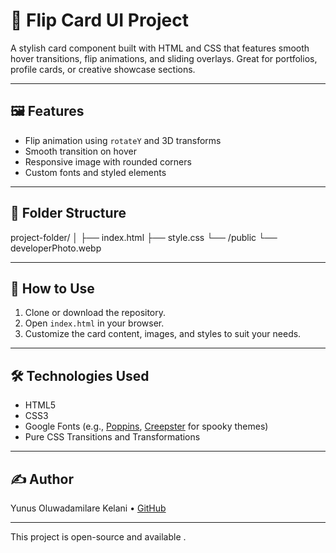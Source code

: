 # 🔄 Flip Card UI Project

A stylish card component built with HTML and CSS that features smooth hover transitions, flip animations, and sliding overlays. Great for portfolios, profile cards, or creative showcase sections.

---

## 🖼️ Features

- Flip animation using `rotateY` and 3D transforms
- Smooth transition on hover
- Responsive image with rounded corners
- Custom fonts and styled elements

---

## 📁 Folder Structure

project-folder/ │ ├── index.html ├── style.css └── /public └── developerPhoto.webp

---

## 🚀 How to Use

1. Clone or download the repository.
2. Open `index.html` in your browser.
3. Customize the card content, images, and styles to suit your needs.

---

## 🛠️ Technologies Used

- HTML5
- CSS3
- Google Fonts (e.g., [Poppins](https://fonts.google.com/specimen/Poppins), [Creepster](https://fonts.google.com/specimen/Creepster) for spooky themes)
- Pure CSS Transitions and Transformations

---

## ✍️ Author

Yunus Oluwadamilare Kelani
• [GitHub](https://github.com/RISkylollipop)

---

This project is open-source and available .
